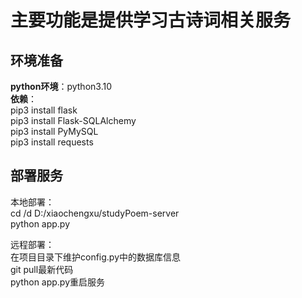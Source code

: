 # 主要功能是提供学习古诗词相关服务

## 环境准备
**python环境**：python3.10  
**依赖**：  
pip3 install flask  
pip3 install Flask-SQLAlchemy  
pip3 install PyMySQL  
pip3 install requests  

## 部署服务
本地部署：  
cd /d D:/xiaochengxu/studyPoem-server  
python app.py  

远程部署：  
在项目目录下维护config.py中的数据库信息  
git pull最新代码  
python app.py重启服务  